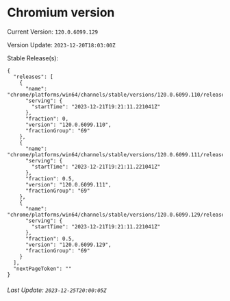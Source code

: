 # Chromium version

Current Version: `120.0.6099.129`

Version Update: `2023-12-20T18:03:00Z`

Stable Release(s):
```
{
  "releases": [
    {
      "name": "chrome/platforms/win64/channels/stable/versions/120.0.6099.110/releases/1703186471",
      "serving": {
        "startTime": "2023-12-21T19:21:11.221041Z"
      },
      "fraction": 0,
      "version": "120.0.6099.110",
      "fractionGroup": "69"
    },
    {
      "name": "chrome/platforms/win64/channels/stable/versions/120.0.6099.111/releases/1703186471",
      "serving": {
        "startTime": "2023-12-21T19:21:11.221041Z"
      },
      "fraction": 0.5,
      "version": "120.0.6099.111",
      "fractionGroup": "69"
    },
    {
      "name": "chrome/platforms/win64/channels/stable/versions/120.0.6099.129/releases/1703186471",
      "serving": {
        "startTime": "2023-12-21T19:21:11.221041Z"
      },
      "fraction": 0.5,
      "version": "120.0.6099.129",
      "fractionGroup": "69"
    }
  ],
  "nextPageToken": ""
}
```

###### Last Update: `2023-12-25T20:00:05Z`
        